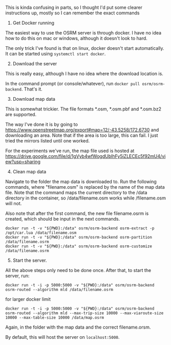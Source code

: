 This is kinda confusing in parts, so I thought I'd put some clearer instructions up, mostly so I can remember the exact commands

1. Get Docker running
   
The easiest way to use the OSRM server is through docker. I have no idea how to do this on mac or windows, although it doesn't look to hard.

The only trick I've found is that on linux, docker doesn't start automatically. It can be started using `systemctl start docker`.

2. Download the server

This is really easy, although I have no idea where the download location is.

In the command prompt (or console/whatever), run `docker pull osrm/osrm-backend`. That's it.

3. Download map data

This is somewhat trickier. The file formats *.osm, *.osm.pbf and *.osm.bz2 are supported.

The way I've done it is by going to https://www.openstreetmap.org/export#map=12/-43.5258/172.6730 and downloading an area.
Note that if the area is too large, this can fail. I just tried the mirrors listed until one worked.

For the experiments we've run, the map file used is hosted at https://drive.google.com/file/d/1gVyb4wfWogdUbIhFy5iZLECEc5f92mU4/view?usp=sharing

4. Clean map data

Navigate to the folder the map data is downloaded to. Run the following commands, where "filename.osm" is replaced by the name of the map data file.
Note that the command maps the current directory to the /data directory in the container, so /data/filename.osm works while /filename.osm will not.

Also note that after the first command, the new file filename.osrm is created, which should be input in the next commands.

```
docker run -t -v "${PWD}:/data" osrm/osrm-backend osrm-extract -p /opt/car.lua /data/filename.osm
docker run -t -v "${PWD}:/data" osrm/osrm-backend osrm-partition /data/filename.osrm
docker run -t -v "${PWD}:/data" osrm/osrm-backend osrm-customize /data/filename.osrm
``` 

5. Start the server.

All the above steps only need to be done once. After that, to start the server, run:

```
docker run -t -i -p 5000:5000 -v "${PWD}:/data" osrm/osrm-backend osrm-routed --algorithm mld /data/filename.osrm
```
for larger docker limit
```
docker run -t -i -p 5000:5000 -v "${PWD}:/data" osrm/osrm-backend osrm-routed --algorithm mld --max-trip-size 10000 --max-viaroute-size 10000 --max-table-size 10000 /data/map.osrm
```

Again, in the folder with the map data and the correct filename.orsm.

By default, this will host the server on `localhost:5000`.